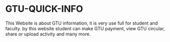 # GTU-QUICK-INFO
This Website is about GTU information, it is very use full for student and faculty. by this 
website student can make GTU payment, view GTU circular, share or upload activity and 
many more.


